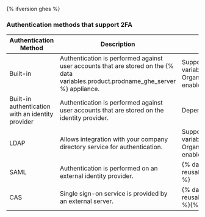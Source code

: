 {% ifversion ghes %}
### Authentication methods that support 2FA

| Authentication Method | Description  | Two-factor authentication support |
|-----------------------|--------------|-----------------------------------|
| Built-in | Authentication is performed against user accounts that are stored on the {% data variables.product.prodname_ghe_server %} appliance. | Supported and managed on the {% data variables.product.prodname_ghe_server %} appliance. Organization administrators can require 2FA to be enabled for members of the organization. |{% ifversion ghes %}
| Built-in authentication with an identity provider| Authentication is performed against user accounts that are stored on the identity provider. | Dependant on the identity provider.{% endif %}
| LDAP | Allows integration with your company directory service for authentication. | Supported and managed on the {% data variables.product.prodname_ghe_server %} appliance. Organization administrators can require 2FA to be enabled for members of the organization. |
| SAML | Authentication is performed on an external identity provider. | {% data reusables.two_fa.2fa_not_supported_with_saml_and_cas %} |
| CAS | Single sign-on service is provided by an external server. | {% data reusables.two_fa.2fa_not_supported_with_saml_and_cas %}{% endif %}
